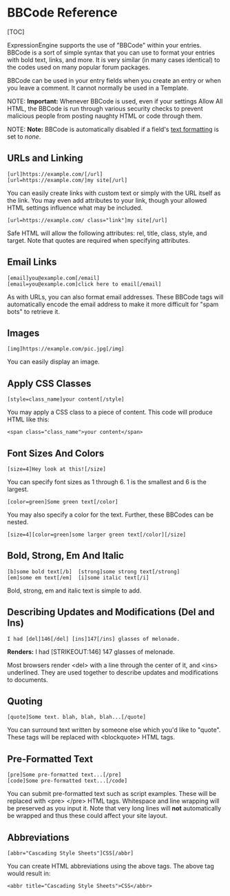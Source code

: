 <!--
    This source file is part of the open source project
    ExpressionEngine User Guide (https://github.com/ExpressionEngine/ExpressionEngine-User-Guide)

    @link      https://expressionengine.com/
    @copyright Copyright (c) 2003-2020, Packet Tide, LLC (https://ellislab.com)
    @license   https://expressionengine.com/license Licensed under Apache License, Version 2.0
-->

# BBCode Reference

[TOC]

ExpressionEngine supports the use of "BBCode" within your entries. BBCode is a sort of simple syntax that you can use to format your entries with bold text, links, and more. It is very similar (in many cases identical) to the codes used on many popular forum packages.

BBCode can be used in your entry fields when you create an entry or when you leave a comment. It cannot normally be used in a Template.

NOTE: **Important:** Whenever BBCode is used, even if your settings Allow All HTML, the BBCode is run through various security checks to prevent malicious people from posting naughty HTML or code through them.

NOTE: **Note:** BBCode is automatically disabled if a field's [text formatting](general/text-formatting.md) is set to _none_.

## URLs and Linking

    [url]https://example.com/[/url]
    [url=https://example.com/]my site[/url]

You can easily create links with custom text or simply with the URL itself as the link. You may even add attributes to your link, though your allowed HTML settings influence what may be included.

    [url=https://example.com/ class="link"]my site[/url]

Safe HTML will allow the following attributes: rel, title, class, style, and target. Note that quotes are required when specifying attributes.

## Email Links

    [email]you@example.com[/email]
    [email=you@example.com]click here to email[/email]

As with URLs, you can also format email addresses. These BBCode tags will automatically encode the email address to make it more difficult for "spam bots" to retrieve it.

## Images

    [img]https://example.com/pic.jpg[/img]

You can easily display an image.

## Apply CSS Classes

    [style=class_name]your content[/style]

You may apply a CSS class to a piece of content. This code will produce HTML like this:

    <span class="class_name">your content</span>

## Font Sizes And Colors

    [size=4]Hey look at this![/size]

You can specify font sizes as 1 through 6. 1 is the smallest and 6 is the largest.

    [color=green]Some green text[/color]

You may also specify a color for the text. Further, these BBCodes can be nested.

    [size=4][color=green]some larger green text[/color][/size]

## Bold, Strong, Em And Italic

    [b]some bold text[/b]  [strong]some strong text[/strong]
    [em]some em text[/em]  [i]some italic text[/i]

Bold, strong, em and italic text is simple to add.

## Describing Updates and Modifications (Del and Ins)

    I had [del]146[/del] [ins]147[/ins] glasses of melonade.

**Renders:** I had \[STRIKEOUT:146\] 147 glasses of melonade.

Most browsers render &lt;del&gt; with a line through the center of it, and &lt;ins&gt; underlined. They are used together to describe updates and modifications to documents.

## Quoting

    [quote]Some text. blah, blah, blah...[/quote]

You can surround text written by someone else which you'd like to "quote". These tags will be replaced with &lt;blockquote&gt; HTML tags.

## Pre-Formatted Text

    [pre]Some pre-formatted text...[/pre]
    [code]Some pre-formatted text...[/code]

You can submit pre-formatted text such as script examples. These will be replaced with &lt;pre&gt; &lt;/pre&gt; HTML tags. Whitespace and line wrapping will be preserved as you input it. Note that very long lines will **not** automatically be wrapped and thus these could affect your site layout.

## Abbreviations

    [abbr="Cascading Style Sheets"]CSS[/abbr]

You can create HTML abbreviations using the above tags. The above tag would result in:

    <abbr title="Cascading Style Sheets">CSS</abbr>
